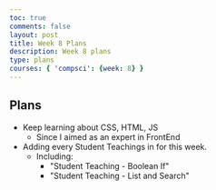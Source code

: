 ```yaml
---
toc: true
comments: false
layout: post
title: Week 8 Plans
description: Week 8 plans
type: plans
courses: { 'compsci': {week: 8} }
---
```


## Plans
- Keep learning about CSS, HTML, JS
    - Since I aimed as an expert in FrontEnd
- Adding every Student Teachings in for this week.
    - Including: 
        - "Student Teaching - Boolean If"
        - "Student Teaching - List and Search"
